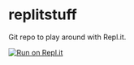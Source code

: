 # replitstuff
Git repo to play around with Repl.it.

[![Run on Repl.it](https://repl.it/badge/github/Boniface222/replitstuff)](https://repl.it/github/Boniface222/replitstuff)